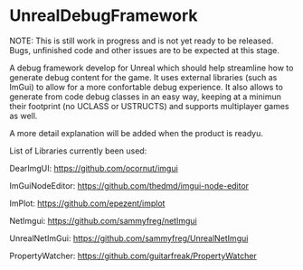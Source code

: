 # UnrealDebugFramework
NOTE: This is still work in progress and is not yet ready to be released. Bugs, unfinished code and other issues are to be expected at this stage.

A debug framework develop for Unreal which should help streamline how to generate debug content for the game.
It uses external libraries (such as ImGui) to allow for a more confortable debug experience.
It also allows to generate from code debug classes in an easy way, keeping at a minimun their footprint (no UCLASS or USTRUCTS) and supports multiplayer games as well.

A more detail explanation will be added when the product is readyu.

List of Libraries currently been used:

DearImgUI: https://github.com/ocornut/imgui

ImGuiNodeEditor: https://github.com/thedmd/imgui-node-editor

ImPlot: https://github.com/epezent/implot

NetImgui: https://github.com/sammyfreg/netImgui

UnrealNetImGui: https://github.com/sammyfreg/UnrealNetImgui

PropertyWatcher: https://github.com/guitarfreak/PropertyWatcher
